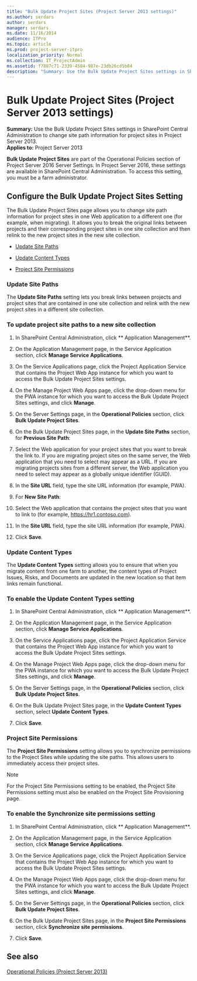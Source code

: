 ```yaml
---
title: "Bulk Update Project Sites (Project Server 2013 settings)"
ms.author: serdars
author: serdars
manager: serdars
ms.date: 11/16/2014
audience: ITPro
ms.topic: article
ms.prod: project-server-itpro
localization_priority: Normal
ms.collection: IT_ProjectAdmin
ms.assetid: f7887c71-2339-4584-987e-23db26cd5b04
description: "Summary: Use the Bulk Update Project Sites settings in SharePoint Central Administration to change site path information for project sites in Project Server 2013."
---
```


# Bulk Update Project Sites (Project Server 2013 settings)
 
 **Summary:** Use the Bulk Update Project Sites settings in SharePoint Central Administration to change site path information for project sites in Project Server 2013.<br/>
**Applies to:** Project Server 2013
  
  
 **Bulk Update Project Sites** are part of the Operational Policies section of Project Server 2016 Server Settings. In Project Server 2016, these settings are available in SharePoint Central Administration. To access this setting, you must be a farm administrator.
  
## Configure the Bulk Update Project Sites Setting

The Bulk Update Project Sites page allows you to change site path information for project sites in one Web application to a different one (for example, when migrating). It allows you to break the original links between projects and their corresponding project sites in one site collection and then relink to the new project sites in the new site collection.
  
- [Update Site Paths](#section1)
    
- [Update Content Types](#section2)
    
- [Project Site Permissions](#section3)
    
### Update Site Paths
<a name="section1"> </a>

The **Update Site Paths** setting lets you break links between projects and project sites that are contained in one site collection and relink with the new project sites in a different site collection.
  
### To update project site paths to a new site collection

1. In SharePoint Central Administration, click ** Application Management**.
    
2. On the Application Management page, in the Service Application section, click **Manage Service Applications**.
    
3. On the Service Applications page, click the Project Application Service that contains the Project Web App instance for which you want to access the Bulk Update Project Sites settings.
    
4. On the Manage Project Web Apps page, click the drop-down menu for the PWA instance for which you want to access the Bulk Update Project Sites settings, and click **Manage**.
    
5. On the Server Settings page, in the **Operational Policies** section, click **Bulk Update Project Sites**.
    
6. On the Bulk Update Project Sites page, in the **Update Site Paths** section, for **Previous Site Path**:
    
1. Select the Web application for your project sites that you want to break the link to. If you are migrating project sites on the same server, the Web application that you need to select may appear as a URL. If you are migrating projects sites from a different server, the Web application you need to select may appear as a globally unique identifier (GUID).
    
2. In the **Site URL** field, type the site URL information (for example, PWA).
    
7. For **New Site Path**:
    
1. Select the Web application that contains the project sites that you want to link to (for example, https://hr1.contoso.com).
    
2. In the **Site URL** field, type the site URL information (for example, PWA).
    
8. Click **Save**.
    
### Update Content Types
<a name="section2"> </a>

The **Update Content Types** setting allows you to ensure that when you migrate content from one farm to another, the content types of Project Issues, Risks, and Documents are updated in the new location so that item links remain functional.
  
### To enable the Update Content Types setting

1. In SharePoint Central Administration, click ** Application Management**.
    
2. On the Application Management page, in the Service Application section, click **Manage Service Applications**.
    
3. On the Service Applications page, click the Project Application Service that contains the Project Web App instance for which you want to access the Bulk Update Project Sites settings.
    
4. On the Manage Project Web Apps page, click the drop-down menu for the PWA instance for which you want to access the Bulk Update Project Sites settings, and click **Manage**.
    
5. On the Server Settings page, in the **Operational Policies** section, click **Bulk Update Project Sites**.
    
6. On the Bulk Update Project Sites page, in the **Update Content Types** section, select **Update Content Types**.
    
7. Click **Save**.
    
### Project Site Permissions
<a name="section3"> </a>

The **Project Site Permissions** setting allows you to synchronize permissions to the Project Sites while updating the site paths. This allows users to immediately access their project sites.
  
> [!NOTE]
> For the Project Site Permissions setting to be enabled, the Project Site Permissions setting must also be enabled on the Project Site Provisioning page. 
  
### To enable the Synchronize site permissions setting

1. In SharePoint Central Administration, click ** Application Management**.
    
2. On the Application Management page, in the Service Application section, click **Manage Service Applications**.
    
3. On the Service Applications page, click the Project Application Service that contains the Project Web App instance for which you want to access the Bulk Update Project Sites settings.
    
4. On the Manage Project Web Apps page, click the drop-down menu for the PWA instance for which you want to access the Bulk Update Project Sites settings, and click **Manage**.
    
5. On the Server Settings page, in the **Operational Policies** section, click **Bulk Update Project Sites**.
    
6. On the Bulk Update Project Sites page, in the **Project Site Permissions** section, click **Synchronize site permissions**.
    
7. Click **Save**.
    
## See also

#### 

[Operational Policies (Project Server 2013)](./project-server-2013-and-2016.md)
